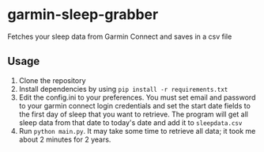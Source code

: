 # garmin-sleep-grabber
Fetches your sleep data from Garmin Connect and saves in a csv file 

## Usage
1. Clone the repository
2. Install dependencies by using `pip install -r requirements.txt`
3. Edit the config.ini to your preferences. You must set email and password to your garmin connect login credentials and set the start date fields to the first day of sleep that you want to retrieve. The program will get all sleep data from that date to today's date and add it to `sleepdata.csv`
4. Run `python main.py`. It may take some time to retrieve all data; it took me about 2 minutes for 2 years.
